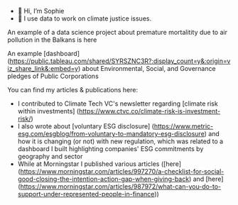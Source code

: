 - 👋 Hi, I’m Sophie
- 👀 I use data to work on climate justice issues. 

An example of a data science project about premature mortalitity due to air pollution in the Balkans is here 

An example [dashboard] (https://public.tableau.com/shared/SYRSZNC3R?:display_count=y&:origin=viz_share_link&:embed=y) about Environmental, Social, and Governance pledges of Public Corporations 

You can find my articles & publications here: 
- I contributed to Climate Tech VC's newsletter regarding [climate risk within investments] (https://www.ctvc.co/climate-risk-is-investment-risk/)
- I also wrote about [voluntary ESG disclosure] (https://www.metric-esg.com/esgblog/from-voluntary-to-mandatory-esg-disclosure) and how it is changing (or not) with new regulation, which was related to a dashboard I built highlighting companies' ESG commitments by geography and sector 
- While at Morningstar I published various articles ([here] (https://www.morningstar.com/articles/997270/a-checklist-for-social-good-closing-the-intention-action-gap-when-giving-back) and [here] (https://www.morningstar.com/articles/987972/what-can-you-do-to-support-under-represented-people-in-finance)) 

